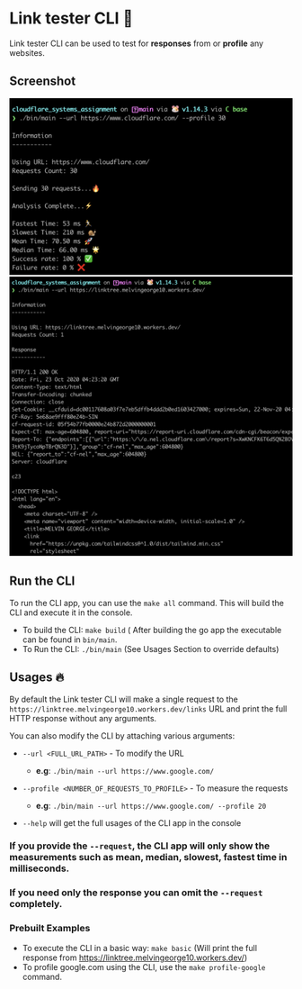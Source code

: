 # Link tester CLI 🌟
Link tester CLI can be used to test for **responses** from or **profile** any websites.

## **Screenshot** 
![screenshot_1](/screenshots/cloudflare_website_profile.png)
![screenshot_2](/screenshots/personal_site_full_html_response.png)

## Run the CLI
To run the CLI app, you can use the `make all` command. This will build the CLI and execute it in the console.

- To build the CLI: `make build` ( After building the go app the executable can be found in `bin/main`.
- To Run the CLI: `./bin/main` (See Usages Section to override defaults)

## Usages 🔥
By default the Link tester CLI will make a single request to the `https://linktree.melvingeorge10.workers.dev/links` URL and print the full HTTP response without any arguments.

You can also modify the CLI by attaching various arguments:

- `--url <FULL_URL_PATH>` - To modify the URL
    - **e.g**: `./bin/main --url https://www.google.com/`

- `--profile <NUMBER_OF_REQUESTS_TO_PROFILE>` - To measure the requests
    - **e.g**: `./bin/main --url https://www.google.com/ --profile 20`

- `--help` will get the full usages of the CLI app in the console 

### If you provide the `--request`, the CLI app will only show the measurements such as mean, median, slowest, fastest time in milliseconds.
### If you need only the response you can omit the `--request` completely.

### Prebuilt Examples

- To execute the CLI in a basic way: `make basic` (Will print the full response from https://linktree.melvingeorge10.workers.dev/)
- To profile google.com using the CLI, use the `make profile-google` command.